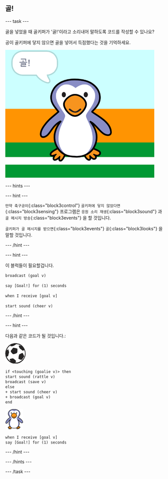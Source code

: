 ## 골!

--- task ---

골을 넣었을 때 골키퍼가 '골!'이라고 소리내어 말하도록 코드를 작성할 수 있나요?

공이 골키퍼에 닿지 않으면 골을 넣어서 득점했다는 것을 기억하세요.

![스크린샷](images/goalie-goal-test.png)

--- hints ---

--- hint ---

`만약 축구공이`{:class="block3control"} `골키퍼에 닿지 않았다면`{:class="block3sensing"} 프로그램은 `응원 소리 재생`{:class="block3sound"} 과 `골 메시지 방송`{:class="block3events"} 을 할 것입니다.

`골키퍼가 골 메시지를 받으면`{:class="block3events"} `골`{:class="block3looks"} 을 말할 것입니다.

--- /hint ---

--- hint ---

이 블럭들이 필요할겁니다.

```blocks3
broadcast (goal v)

say [Goal!] for (1) seconds

when I receive [goal v]

start sound (cheer v)
```

--- /hint ---

--- hint ---

다음과 같은 코드가 될 것입니다.:

![축구공 스프라이트](images/football-sprite.png)

```blocks3
if <touching (goalie v)> then
start sound (rattle v)
broadcast (save v)
else
+ start sound (cheer v)
+ broadcast (goal v)
end
```

![골키퍼 스프라이트](images/goalie-sprite.png)

```blocks3
when I receive [goal v]
say [Goal!] for (1) seconds
```

--- /hint ---



--- /hints ---


--- /task ---
